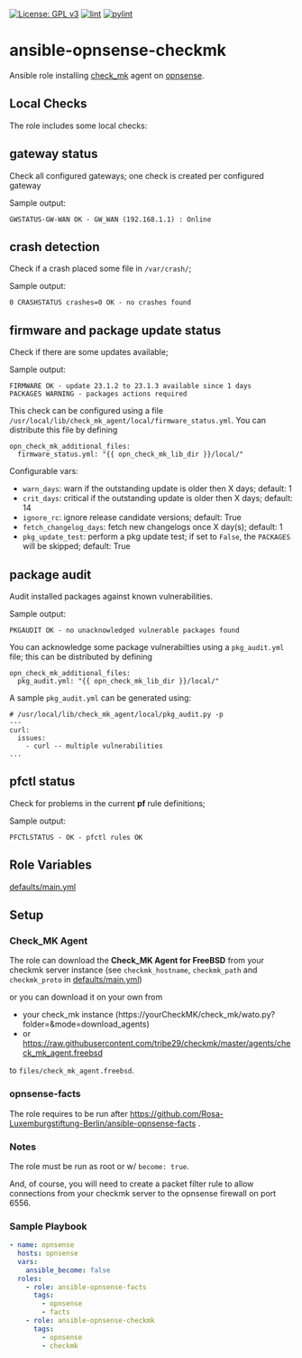 [![License: GPL v3](https://img.shields.io/badge/License-GPL%20v3-blue.svg)](http://www.gnu.org/licenses/gpl-3.0)
[![lint](https://github.com/Rosa-Luxemburgstiftung-Berlin/ansible-opnsense-checkmk/actions/workflows/lint.yml/badge.svg)](https://github.com/Rosa-Luxemburgstiftung-Berlin/ansible-opnsense-checkmk/actions?query=workflow%3Aansible-lint)
[![pylint](https://github.com/Rosa-Luxemburgstiftung-Berlin/ansible-opnsense-checkmk/actions/workflows/pylint.yml/badge.svg)](https://github.com/Rosa-Luxemburgstiftung-Berlin/ansible-opnsense-checkmk/actions?query=workflow%3Apylint)

# ansible-opnsense-checkmk

Ansible role installing [check_mk](https://checkmk.com/) agent on [opnsense](https://opnsense.org/).

## Local Checks
The role includes some local checks:

## gateway status

Check all configured gateways; one check is created per configured gateway

Sample output:
```
GWSTATUS-GW-WAN OK - GW_WAN (192.168.1.1) : Online
```

## crash detection

Check if a crash placed some file in `/var/crash/`;

Sample output:
```
0 CRASHSTATUS crashes=0 OK - no crashes found
```

## firmware and package update status

Check if there are some updates available;

Sample output:
```
FIRMWARE OK - update 23.1.2 to 23.1.3 available since 1 days
PACKAGES WARNING - packages actions required
```
This check can be configured using a file `/usr/local/lib/check_mk_agent/local/firmware_status.yml`.
You can distribute this file by defining
```
opn_check_mk_additional_files:
  firmware_status.yml: "{{ opn_check_mk_lib_dir }}/local/"
```
Configurable vars:
  * `warn_days`: warn if the outstanding update is older then X days; default: 1
  * `crit_days`: critical if the outstanding update is older then X days; default: 14
  * `ignore_rc`: ignore release candidate versions; default: True
  * `fetch_changelog_days`: fetch new changelogs once X day(s); default: 1
  * `pkg_update_test`: perform a pkg update test; if set to `False`, the `PACKAGES` will be skipped; default: True

## package audit

Audit installed packages against known vulnerabilities.

Sample output:
```
PKGAUDIT OK - no unacknowledged vulnerable packages found
```

You can acknowledge some package vulnerabilties using a `pkg_audit.yml` file; this can be distributed by defining
```
opn_check_mk_additional_files:
  pkg_audit.yml: "{{ opn_check_mk_lib_dir }}/local/"
```
A sample `pkg_audit.yml` can be generated using:
```
# /usr/local/lib/check_mk_agent/local/pkg_audit.py -p
---
curl:
  issues:
    - curl -- multiple vulnerabilities
...
```

## pfctl status
Check for problems in the current **pf** rule definitions;

Sample output:
```
PFCTLSTATUS - OK - pfctl rules OK
```

## Role Variables

[defaults/main.yml](defaults/main.yml)

## Setup

### Check_MK Agent

The role can download the **Check_MK Agent for FreeBSD** from your checkmk server instance (see `checkmk_hostname`, `checkmk_path` and `checkmk_proto` in [defaults/main.yml](defaults/main.yml))

or you can download it on your own from
  * your check_mk instance (https://yourCheckMK/check_mk/wato.py?folder=&mode=download_agents)
  * or https://raw.githubusercontent.com/tribe29/checkmk/master/agents/check_mk_agent.freebsd

to `files/check_mk_agent.freebsd`.

### opnsense-facts

The role requires to be run after https://github.com/Rosa-Luxemburgstiftung-Berlin/ansible-opnsense-facts .

### Notes

The role must be run as root or w/ `become: true`.

And, of course, you will need to create a packet filter rule to allow connections from your checkmk server to the opnsense firewall on port 6556.

### Sample Playbook

```yaml
- name: opnsense
  hosts: opnsense
  vars:
    ansible_become: false
  roles:
    - role: ansible-opnsense-facts
      tags:
        - opnsense
        - facts
    - role: ansible-opnsense-checkmk
      tags:
        - opnsense
        - checkmk
```
